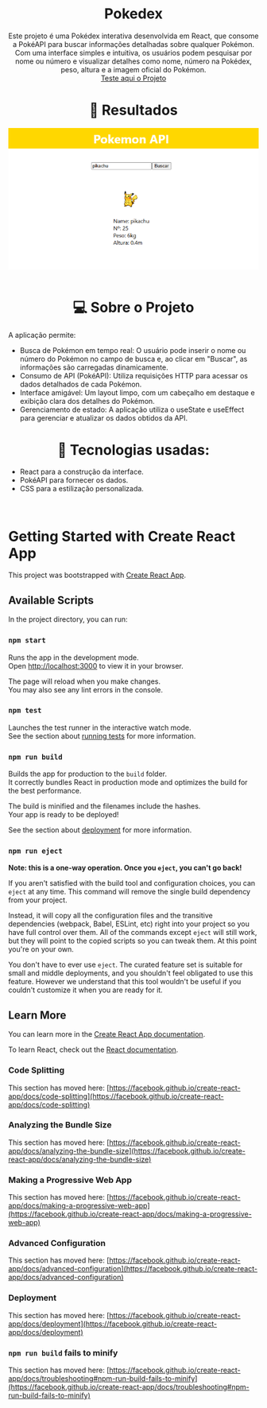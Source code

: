 <h1 align="center">Pokedex</h1>

<p align="center"> Este projeto é uma Pokédex interativa desenvolvida em React, que consome a PokéAPI para buscar informações detalhadas sobre qualquer Pokémon. Com uma interface simples e intuitiva, os usuários podem pesquisar por nome ou número e visualizar detalhes como nome, número na Pokédex, peso, altura e a imagem oficial do Pokémon.<br/>
<a href="https://guilhermesandrade.github.io/Pokedex/">Teste aqui o Projeto</a>
</p>

<h1 align="center"> 👀 Resultados</h1>

<img align="center" src="./src/assets/image.png"></img>
<br/>
<br/>

<h1 align="center"> 💻 Sobre o Projeto</h1>

<p align="center" ><p>A aplicação permite:</p>

- Busca de Pokémon em tempo real: O usuário pode inserir o nome ou número do Pokémon no campo de busca e, ao clicar em "Buscar", as informações são carregadas dinamicamente.
- Consumo de API (PokéAPI): Utiliza requisições HTTP para acessar os dados detalhados de cada Pokémon.
- Interface amigável: Um layout limpo, com um cabeçalho em destaque e exibição clara dos detalhes do Pokémon.
- Gerenciamento de estado: A aplicação utiliza o useState e useEffect para gerenciar e atualizar os dados obtidos da API.

<h1 align="center">🚀 Tecnologias usadas:</h1>

- React para a construção da interface.
- PokéAPI para fornecer os dados.
- CSS para a estilização personalizada.</a></p>
<br/>

# Getting Started with Create React App

This project was bootstrapped with [Create React App](https://github.com/facebook/create-react-app).

## Available Scripts

In the project directory, you can run:

### `npm start`

Runs the app in the development mode.\
Open [http://localhost:3000](http://localhost:3000) to view it in your browser.

The page will reload when you make changes.\
You may also see any lint errors in the console.

### `npm test`

Launches the test runner in the interactive watch mode.\
See the section about [running tests](https://facebook.github.io/create-react-app/docs/running-tests) for more information.

### `npm run build`

Builds the app for production to the `build` folder.\
It correctly bundles React in production mode and optimizes the build for the best performance.

The build is minified and the filenames include the hashes.\
Your app is ready to be deployed!

See the section about [deployment](https://facebook.github.io/create-react-app/docs/deployment) for more information.

### `npm run eject`

**Note: this is a one-way operation. Once you `eject`, you can't go back!**

If you aren't satisfied with the build tool and configuration choices, you can `eject` at any time. This command will remove the single build dependency from your project.

Instead, it will copy all the configuration files and the transitive dependencies (webpack, Babel, ESLint, etc) right into your project so you have full control over them. All of the commands except `eject` will still work, but they will point to the copied scripts so you can tweak them. At this point you're on your own.

You don't have to ever use `eject`. The curated feature set is suitable for small and middle deployments, and you shouldn't feel obligated to use this feature. However we understand that this tool wouldn't be useful if you couldn't customize it when you are ready for it.

## Learn More

You can learn more in the [Create React App documentation](https://facebook.github.io/create-react-app/docs/getting-started).

To learn React, check out the [React documentation](https://reactjs.org/).

### Code Splitting

This section has moved here: [https://facebook.github.io/create-react-app/docs/code-splitting](https://facebook.github.io/create-react-app/docs/code-splitting)

### Analyzing the Bundle Size

This section has moved here: [https://facebook.github.io/create-react-app/docs/analyzing-the-bundle-size](https://facebook.github.io/create-react-app/docs/analyzing-the-bundle-size)

### Making a Progressive Web App

This section has moved here: [https://facebook.github.io/create-react-app/docs/making-a-progressive-web-app](https://facebook.github.io/create-react-app/docs/making-a-progressive-web-app)

### Advanced Configuration

This section has moved here: [https://facebook.github.io/create-react-app/docs/advanced-configuration](https://facebook.github.io/create-react-app/docs/advanced-configuration)

### Deployment

This section has moved here: [https://facebook.github.io/create-react-app/docs/deployment](https://facebook.github.io/create-react-app/docs/deployment)

### `npm run build` fails to minify

This section has moved here: [https://facebook.github.io/create-react-app/docs/troubleshooting#npm-run-build-fails-to-minify](https://facebook.github.io/create-react-app/docs/troubleshooting#npm-run-build-fails-to-minify)
